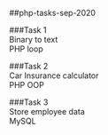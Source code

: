 ##php-tasks-sep-2020  

###Task 1  
Binary to text  
PHP loop  

###Task 2  
Car Insurance calculator  
PHP OOP

###Task 3  
Store employee data  
MySQL
